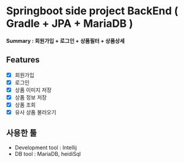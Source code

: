 # Springboot side project BackEnd ( Gradle + JPA + MariaDB )

**Summary : 회원가입 + 로그인 + 상품필터 + 상품상세**

## Features

- [x] 회원가입
- [x] 로그인
- [x] 상품 이미지 저장
- [x] 상품 정보 저장
- [x] 상품 조회
- [x] 유사 상품 불러오기

## 사용한 툴 

- Development tool : Intellij
- DB tool : MariaDB, heidiSql

